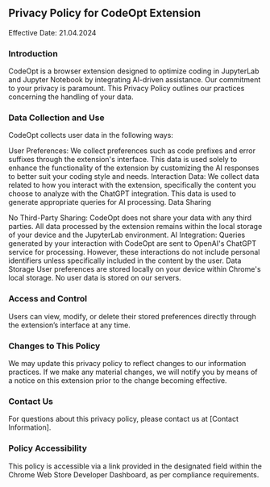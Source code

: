 ## Privacy Policy for CodeOpt Extension

Effective Date: 21.04.2024

### Introduction
CodeOpt is a browser extension designed to optimize coding in JupyterLab and Jupyter Notebook by integrating AI-driven assistance. Our commitment to your privacy is paramount. This Privacy Policy outlines our practices concerning the handling of your data.

### Data Collection and Use
CodeOpt collects user data in the following ways:

User Preferences: We collect preferences such as code prefixes and error suffixes through the extension's interface. This data is used solely to enhance the functionality of the extension by customizing the AI responses to better suit your coding style and needs.
Interaction Data: We collect data related to how you interact with the extension, specifically the content you choose to analyze with the ChatGPT integration. This data is used to generate appropriate queries for AI processing.
Data Sharing

No Third-Party Sharing: CodeOpt does not share your data with any third parties. All data processed by the extension remains within the local storage of your device and the JupyterLab environment.
AI Integration: Queries generated by your interaction with CodeOpt are sent to OpenAI's ChatGPT service for processing. However, these interactions do not include personal identifiers unless specifically included in the content by the user.
Data Storage
User preferences are stored locally on your device within Chrome's local storage. No user data is stored on our servers.

### Access and Control
Users can view, modify, or delete their stored preferences directly through the extension’s interface at any time.

### Changes to This Policy
We may update this privacy policy to reflect changes to our information practices. If we make any material changes, we will notify you by means of a notice on this extension prior to the change becoming effective.

### Contact Us
For questions about this privacy policy, please contact us at [Contact Information].

### Policy Accessibility
This policy is accessible via a link provided in the designated field within the Chrome Web Store Developer Dashboard, as per compliance requirements.
